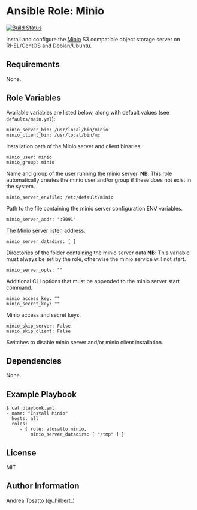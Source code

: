 Ansible Role: Minio
===================

[![Build Status](https://travis-ci.org/atosatto/ansible-minio.svg?branch=master)](https://travis-ci.org/atosatto/ansible-minio)

Install and configure the [Minio](https://minio.io/) S3 compatible object storage server
on RHEL/CentOS and Debian/Ubuntu.

Requirements
------------

None.

Role Variables
--------------

Available variables are listed below, along with default values (see `defaults/main.yml`):

    minio_server_bin: /usr/local/bin/minio
    minio_client_bin: /usr/local/bin/mc

Installation path of the Minio server and client binaries.

    minio_user: minio
    minio_group: minio

Name and group of the user running the minio server.
**NB**: This role automatically creates the minio user and/or group if these does not exist in the system.

    minio_server_envfile: /etc/default/minio

Path to the file containing the minio server configuration ENV variables.

    minio_server_addr: ":9091"

The Minio server listen address.

    minio_server_datadirs: [ ]

Directories of the folder containing the minio server data
**NB**: This variable must always be set by the role, otherwise the minio service will not start.

    minio_server_opts: ""

Additional CLI options that must be appended to the minio server start command.

    minio_access_key: ""
    minio_secret_key: ""

Minio access and secret keys.

    minio_skip_server: False
    minio_skip_client: False

Switches to disable minio server and/or minio client installation.

Dependencies
------------

None.

Example Playbook
----------------

    $ cat playbook.yml
    - name: "Install Minio"
      hosts: all
      roles:
         - { role: atosatto.minio,
             minio_server_datadirs: [ "/tmp" ] }

License
-------

MIT

Author Information
------------------

Andrea Tosatto ([@\_hilbert\_](https://twitter.com/_hilbert_))
